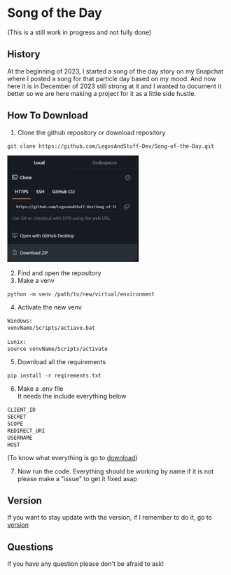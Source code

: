 # Song of the Day
(This is a still work in progress and not fully done)



## History
At the beginning of 2023, I started a song of the day story on my Snapchat where I posted a song for that particle day based on my mood. And now here it is in December of 2023 still strong at it and I wanted to document it better so we are here making a project for it as a little side hustle. 

## How To Download

1) Clone the github repository or download repository
```
git clone https://github.com/LegosAndStuff-Dev/Song-of-the-Day.git
```
<img src="download\readme\dowloadzip.png"
     alt="Markdown Monster icon"
     style="width: 300px;"/>

2) Find and open the repository
3) Make a venv
```
python -m venv /path/to/new/virtual/environment
```
4) Activate the new venv
```
Windows:
venvName/Scripts/actiave.bat

Lunix:
source venvName/Scripts/activate
```
5) Download all the requirements
```
pip install -r reqirements.txt
```
6) Make a .env file
<br> It needs the include everything below 
```
CLIENT_ID 
SECRET 
SCOPE 
REDIRECT_URI 
USERNAME
HOST
```
(To know what everything is go to [download](download\download.md))

7) Now run the code. Everything should be working by name if it is not please make a "issue" to get it fixed asap

## Version

If you want to stay update with the version, if I remember to do it, go to [version](download\version.md)

## Questions

If you have any question please don't be afraid to ask!